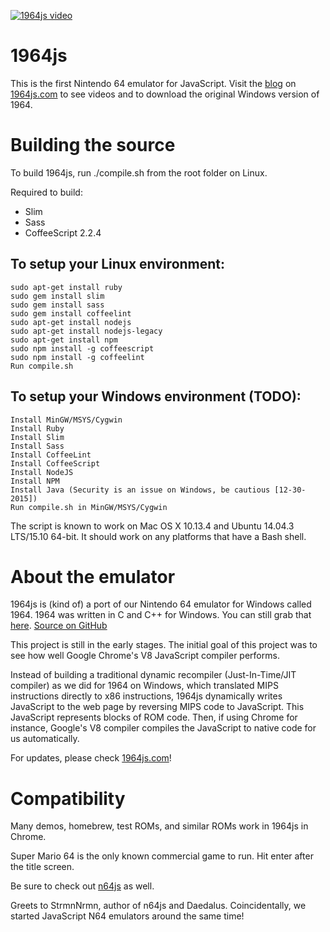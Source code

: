 [![1964js video](https://i1.ytimg.com/vi/bbPi9pfN5dE/hqdefault.jpg)](https://www.youtube.com/watch?v=bbPi9pfN5dE "1964js Playing Super Mario 64")


# 1964js
This is the first Nintendo 64 emulator for JavaScript. Visit the [blog](http://1964js.com/blog/index.html "1964js blog") on [1964js.com](http://1964js.com "1964js website") to see videos and to download the original Windows version of 1964.

# Building the source

To build 1964js, run ./compile.sh from the root folder on Linux.

Required to build:

* Slim
* Sass
* CoffeeScript 2.2.4

## To setup your Linux environment:
```
sudo apt-get install ruby
sudo gem install slim
sudo gem install sass
sudo gem install coffeelint
sudo apt-get install nodejs
sudo apt-get install nodejs-legacy
sudo apt-get install npm
sudo npm install -g coffeescript
sudo npm install -g coffeelint
Run compile.sh
```

## To setup your Windows environment (TODO):
```
Install MinGW/MSYS/Cygwin
Install Ruby
Install Slim
Install Sass
Install CoffeeLint
Install CoffeeScript
Install NodeJS
Install NPM
Install Java (Security is an issue on Windows, be cautious [12-30-2015])
Run compile.sh in MinGW/MSYS/Cygwin
```

The script is known to work on Mac OS X 10.13.4 and Ubuntu 14.04.3 LTS/15.10 64-bit. It should work on any platforms that have a Bash shell.

# About the emulator

1964js is (kind of) a port of our Nintendo 64 emulator for Windows called 1964. 1964 was written in C and C++ for Windows. You can still grab that [here](http://1964emu.emulation64.com "Emulation64 1964 page"). [Source on GitHub](https://github.com/schibo/1964 "1964 on GitHub")

This project is still in the early stages. The initial goal of this project was to see how well Google Chrome's V8 JavaScript compiler performs.

Instead of building a traditional dynamic recompiler (Just-In-Time/JIT compiler) as we did for 1964 on Windows, which translated MIPS instructions directly to x86 instructions, 1964js dynamically writes JavaScript to the web page by reversing MIPS code to JavaScript. This JavaScript represents blocks of ROM code. Then, if using Chrome for instance, Google's V8 compiler compiles the JavaScript to native code for us automatically.

For updates, please check [1964js.com](http://1964js.com "1964js website")!

# Compatibility

Many demos, homebrew, test ROMs, and similar ROMs work in 1964js in Chrome.

Super Mario 64 is the only known commercial game to run. Hit enter after the title screen.

Be sure to check out [n64js](http://hulkholden.github.com/n64js "N64js") as well.

Greets to StrmnNrmn, author of n64js and Daedalus. Coincidentally, we started JavaScript N64 emulators around the same time!
